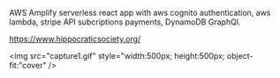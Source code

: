 AWS Amplify serverless react app with aws cognito authentication, aws lambda, stripe API subcriptions payments, DynamoDB GraphQl.


https://www.hippocraticsociety.org/

<img src="capture1.gif" style="width:500px; height:500px; object-fit:"cover" />
